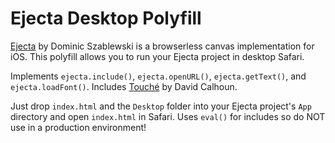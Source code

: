 # Ejecta Desktop Polyfill

[Ejecta](http://impactjs.com/ejecta) by Dominic Szablewski is a browserless canvas implementation for iOS. This polyfill allows you to run your Ejecta project in desktop Safari.

Implements `ejecta.include()`, `ejecta.openURL()`, `ejecta.getText()`, and `ejecta.loadFont()`. Includes [Touché](https://github.com/davidcalhoun/touche) by David Calhoun.

Just drop `index.html` and the `Desktop` folder into your Ejecta project's `App` directory and open `index.html` in Safari. Uses `eval()` for includes so do NOT use in a production environment!
